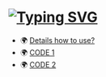 # [![Typing SVG](https://readme-typing-svg.herokuapp.com?color=%232BF720&size=30&lines=Bash+Script+Free+RDP)](https://git.io/typing-svg)
* 🌍 [Details how to use?](https://pastecode-n.link)
* 🌍 [CODE 1](https://pastecode-n.link/suODv0aeqr)
* 🌍 [CODE 2](https://pastecode-n.link/CaEiwQpguI)
